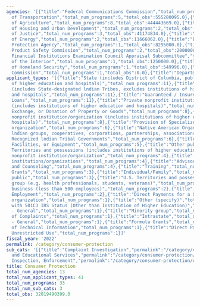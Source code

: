 ```yaml
---
agencies: '[{"title":"Federal Communications Commission","total_num_programs":3,"total_obs":5273500000.0},{"title":"Department
  of Transportation","total_num_programs":5,"total_obs":555280095.0},{"title":"Department
  of Agriculture","total_num_programs":8,"total_obs":444443669.0},{"title":"Department
  of Housing and Urban Development","total_num_programs":2,"total_obs":97252462.0},{"title":"Department
  of Justice","total_num_programs":3,"total_obs":41174834.0},{"title":"Department
  of Energy","total_num_programs":2,"total_obs":11666062.0},{"title":"Environmental
  Protection Agency","total_num_programs":1,"total_obs":8295000.0},{"title":"Consumer
  Product Safety Commission","total_num_programs":2,"total_obs":2000000.0},{"title":"Federal
  Financial Institutions Examination Council Appraisal Subcommittee","total_num_programs":3,"total_obs":1926758.0},{"title":"Department
  of the Interior","total_num_programs":1,"total_obs":1250000.0},{"title":"Department
  of Homeland Security","total_num_programs":1,"total_obs":549996.0},{"title":"Denali
  Commission","total_num_programs":1,"total_obs":0.0},{"title":"Department of Commerce","total_num_programs":1,"total_obs":0.0}]'
applicant_types: '[{"title":"State (includes District of Columbia, public institutions
  of higher education and hospitals)","total_num_programs":11},{"title":"State","total_num_programs":11},{"title":"Local
  (includes State-designated lndian Tribes, excludes institutions of higher education
  and hospitals","total_num_programs":11},{"title":"Guaranteed / Insured Loans","total_num_programs":11},{"title":"Direct
  Loans","total_num_programs":11},{"title":"Private nonprofit institution/organization
  (includes institutions of higher education and hospitals)","total_num_programs":9},{"title":"Sale,
  Exchange, or Donation of Property or Goods","total_num_programs":8},{"title":"Public
  nonprofit institution/organization (includes institutions of higher education and
  hospitals)","total_num_programs":8},{"title":"Provision of Specialized Services","total_num_programs":6},{"title":"Profit
  organization","total_num_programs":6},{"title":"Native American Organizations (includes
  lndian groups, cooperatives, corporations, partnerships, associations)","total_num_programs":6},{"title":"Federally
  Recognized lndian Tribal Governments","total_num_programs":6},{"title":"Use of Property,
  Facilities, or Equipment","total_num_programs":5},{"title":"Other public institution/organization","total_num_programs":5},{"title":"U.S.
  Territories and possessions (includes institutions of higher education and hospitals)","total_num_programs":4},{"title":"Quasi-public
  nonprofit institution/organization","total_num_programs":4},{"title":"Other private
  institutions/organizations","total_num_programs":4},{"title":"Advisory Services
  and Counseling","total_num_programs":4},{"title":"Training","total_num_programs":3},{"title":"Project
  Grants","total_num_programs":3},{"title":"Individual/Family","total_num_programs":3},{"title":"Federal","total_num_programs":3},{"title":"Anyone/general
  public","total_num_programs":3},{"title":"U.S. Territories and possessions","total_num_programs":2},{"title":"Specialized
  group (e.g. health professionals, students, veterans)","total_num_programs":2},{"title":"Small
  business (less than 500 employees)","total_num_programs":2},{"title":"Interstate","total_num_programs":2},{"title":"Federal
  Employment","total_num_programs":2},{"title":"Direct Payments for a Specified Use","total_num_programs":2},{"title":"Sponsored
  organization","total_num_programs":1},{"title":"Other (specify)","total_num_programs":1},{"title":"Nonprofit
  with 501C3 IRS Status (Other than Institution of Higher Education)","total_num_programs":1},{"title":"Non-Government
  - General","total_num_programs":1},{"title":"Minority group","total_num_programs":1},{"title":"Investigation
  of Complaints","total_num_programs":1},{"title":"Intrastate","total_num_programs":1},{"title":"Insurance","total_num_programs":1},{"title":"Government
  - General","total_num_programs":1},{"title":"Formula Grants","total_num_programs":1},{"title":"Dissemination
  of Technical Information","total_num_programs":1},{"title":"Direct Payments with
  Unrestricted Use","total_num_programs":1}]'
fiscal_year: '2022'
permalink: /category/consumer-protection
sub_cats: '[{"title":"Complaint Investigation","permalink":"/category/consumer-protection/complaint-investigation","total_num_programs":4,"total_obs":73396000.0},{"title":"Information
  and Educational Services","permalink":"/category/consumer-protection/information-and-educational-services","total_num_programs":15,"total_obs":5689815727.0},{"title":"Regulation,
  Inspection, Enforcement","permalink":"/category/consumer-protection/regulation--inspection--enforcement","total_num_programs":20,"total_obs":744719149.0}]'
title: Consumer Protection
total_num_agencies: 13
total_num_applicant_types: 41
total_num_programs: 33
total_num_sub_cats: 3
total_obs: 32019490399.0
---
```

